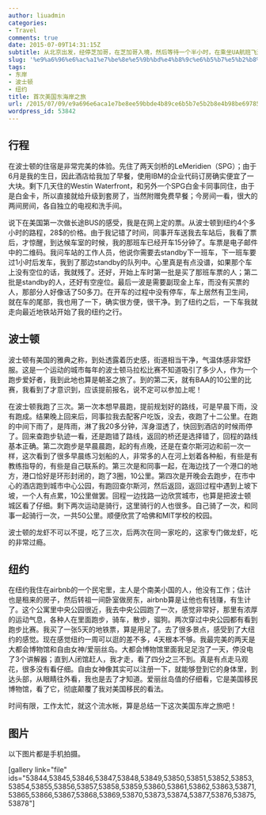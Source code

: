 ```yaml
---
author: liuadmin
categories:
- Travel
comments: true
date: 2015-07-09T14:31:15Z
subtitle: 从北京出发，经停芝加哥，在芝加哥入境，然后等待一个半小时，在乘坐UA航班飞波士顿。在波士顿开回5天后，乘坐大巴到纽约。从纽约回来的时候是从新泽西的机场搭乘UA航班，直飞北京。总的来说在定的票，三个航段含税的价格是5500多，以至于来回程24小时几万公里都白飞了，屁股座的快痛成八瓣了，没有积累到一公里的飞程；不过给公司省大钱了。
slug: '%e9%a6%96%e6%ac%a1%e7%be%8e%e5%9b%bd%e4%b8%9c%e6%b5%b7%e5%b2%b8%e4%b9%8b%e6%97%85'
tags:
- 东岸
- 波士顿
- 纽约
title: 首次美国东海岸之旅
url: /2015/07/09/e9a696e6aca1e7be8ee59bbde4b89ce6b5b7e5b2b8e4b98be69785/
wordpress_id: 53842
---
```


## 行程


在波士顿的住宿是非常完美的体验。先住了两天剑桥的LeMeridien（SPG）；由于6月是我的生日，因此酒店给我加了早餐，使用IBM的企业代码订房确实便宜了一大块。剩下几天住的Westin Waterfront，和另外一个SPG白金卡同事同住，由于是白金卡，所以直接就给升级到套房了，当然附赠免费早餐；今房间一看，很大的两间房间，各自独立的电视和洗手间。

说下在美国第一次做长途BUS的感受，我是在网上定的票。从波士顿到纽约4个多小时的路程，28$的价格。由于我记错了时间，同事开车送我去车站后，我看了票后，才惊醒，到达候车室的时候，我的那班车已经开车15分钟了。车票是电子邮件中的二维码。我问车站的工作人员，他说你需要去standby下一班车，下一班车要过1小时后发车，我到了那边standby的队列中。心里真是有点没谱，如果那个车上没有空位的话，我就残了。还好，开始上车时第一批是买了那班车票的人；第二批是standby的人，还好有空座位。最后一波是需要副现金上车，而没有买票的人，那部分人好像话了50多刀。在开车的过程中没有停车，车上居然有卫生间，就在车的尾部，我也用了一下，确实很方便，很干净。到了纽约之后，一下车我就走向最近地铁站开始了我的纽约之行。


## 波士顿


波士顿有美国的雅典之称，到处透露着历史感，街道相当干净，气温体感非常舒服。这是一个运动的城市每年的波士顿马拉松比赛不知道吸引了多少人，作为一个跑步爱好者，我到此地也算是朝圣之旅了。到的第二天，就有BAA的10公里的比赛，我看到了才意识到，应该提前报名，说不定可以参加上呢！

在波士顿我跑了三次。第一次本想早晨跑，提前规划好的路线，可是早晨下雨，没有跑成。结果晚上回来后，同事拉我去配客户吃饭，没去，夜跑了十二公里。在跑的中间下雨了，是阵雨，淋了我20多分钟，浑身湿透了，快回到酒店的时候雨停了。回来查跑步轨迹一看，还是跑错了路线，返回的桥还是选择错了，回程的路线基本正确。第二次跑步是早晨晨跑，起的有点晚，还是在查尔斯河边和前一次一样，这次看到了很多早晨练习划船的人，非常多的人在河上划着各种船，有些是有教练指导的，有些是自己联系的。第三次是和同事一起，在海边找了一个港口的地方，港口恰好是环形封闭的，跑了3圈，10公里。第四次是开晚会去跑步，在市中心的酒店跑到城市中心公园，有跑回查尔斯河，然后返回，返回过程中遇到上坡下坡，一个人有点累，10公里做罢。回程一边找路一边欣赏城市，也算是把波士顿城区看了仔细。剩下两次运动是骑行，这里骑行的人也很多。自己骑了一次，和同事一起骑行一次，一共50公里。顺便欣赏了哈佛和MIT学校的校园。

波士顿的龙虾不可以不提，吃了三次，后两次在同一家吃的，这家专门做龙虾，吃的非常过瘾。


## 纽约


在纽约我住在airbnb的一个民宅里，主人是个南美小国的人，他没有工作；估计也是租来的房子，然后转祖一间卧室做房东，airbnb算是让他也有钱赚，有生计了。这个公寓里中央公园很近，我去中央公园跑了一次，感觉非常好，那里有浓厚的运动气息，各种人在里面跑步，骑车，散步，骝狗。两次穿过中央公园都有看到跑步比赛。我买了一张5天的地铁票，算是用足了。去了很多景点，感受到了大纽约的感觉。现在感觉纽约一周可以逛的差不多，4天根本不够。我最完美的两天是大都会博物馆和自由女神/爱丽丝岛。大都会博物馆里面我足足泡了一天，停没电了3个讲解器；直到人闭馆赶人，我才走，看了四分之三不到。真是有点走马观花，很多没有看仔细。自由女神像其实可以注册一下，就能够登到它的身体里，到达头部，从眼睛往外看，我也是去了才知道。爱丽丝岛值的仔细看，它是美国移民博物馆，看了它，彻底颠覆了我对美国移民的看法。

时间有限，工作太忙，就这个流水帐，算是总结一下这次美国东岸之旅吧！


## 图片


以下图片都是手机拍摄。

[gallery link="file" ids="53844,53845,53846,53847,53848,53849,53850,53851,53852,53853,53854,53855,53856,53857,53858,53859,53860,53861,53862,53863,53871,53865,53866,53867,53868,53869,53870,53873,53874,53877,53876,53875,53878"]
